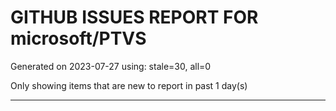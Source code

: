 
# GITHUB ISSUES REPORT FOR microsoft/PTVS


Generated on 2023-07-27 using: stale=30, all=0


Only showing items that are new to report in past 1 day(s)


---
